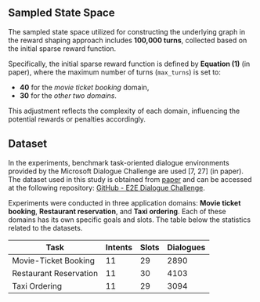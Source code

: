 ## Sampled State Space

The sampled state space utilized for constructing the underlying graph in the reward shaping approach includes **100,000 turns**, collected based on the initial sparse reward function. 

Specifically, the initial sparse reward function is defined by **Equation (1)** (in paper), where the maximum number of turns (`max_turns`) is set to:
- **40** for the *movie ticket booking* domain,  
- **30** for the *other two domains*.  

This adjustment reflects the complexity of each domain, influencing the potential rewards or penalties accordingly.



## Dataset

In the experiments, benchmark task-oriented dialogue environments provided by the Microsoft Dialogue Challenge are used [7, 27] (in paper). 
The dataset used in this study is obtained from [paper](https://aclanthology.org/2020.acl-main.566.pdf) and can be accessed at the following repository: [GitHub - E2E Dialogue Challenge](https://github.com/xiul-msr/e2e_dialog_challenge).


Experiments were conducted in three application domains: **Movie ticket booking**, **Restaurant reservation**, and **Taxi ordering**. Each of these domains has its own specific goals and slots. 
The table below the statistics related to the datasets.


| Task                   | Intents | Slots | Dialogues |
|------------------------|---------|-------|-----------|
| Movie-Ticket Booking  | 11      | 29    | 2890      |
| Restaurant Reservation | 11      | 30    | 4103      |
| Taxi Ordering         | 11      | 29    | 3094      |
